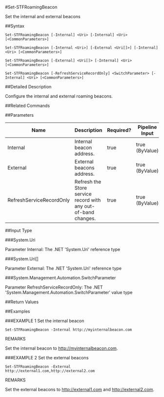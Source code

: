 #Set-STFRoamingBeacon
Set the internal and external beacons
##Syntax
```Set-STFRoamingBeacon [-Internal] <Uri> [-Internal] <Uri> [<CommonParameters>]
Set-STFRoamingBeacon [-Internal <Uri>] [-External <Uri[]>] [-Internal] <Uri> [<CommonParameters>]
Set-STFRoamingBeacon [-External] <Uri[]> [-Internal] <Uri> [<CommonParameters>]
Set-STFRoamingBeacon [-RefreshServiceRecordOnly] <SwitchParameter> [-Internal] <Uri> [<CommonParameters>]
```
##Detailed Description
Configure the internal and external roaming beacons.
##Related Commands
##Parameters
|Name|Description|Required?|Pipeline Input||--|--|--|--||Internal|Internal beacon address.|true|true (ByValue)||External|External beacons address.|true|true (ByValue)||RefreshServiceRecordOnly|Refresh the Store service record with any out-of-band changes.|true|true (ByValue)|##Input Type
###System.Uri
Parameter Internal: The .NET 'System.Uri' reference type
###System.Uri[]
Parameter External: The .NET 'System.Uri' reference type
###System.Management.Automation.SwitchParameter
Parameter RefreshServiceRecordOnly: The .NET 'System.Management.Automation.SwitchParameter' value type
##Return Values
##Examples
###EXAMPLE 1 Set the internal beacon
```Set-STFRoamingBeacon -Internal http://myinternalbeacon.com
```
REMARKS
Set the internal beacon to http://myinternalbeacon.com.
###EXAMPLE 2 Set the external beacons
```Set-STFRoamingBeacon -External http://external1.com,http://external2.com
```
REMARKS
Set the external beacons to http://external1.com and http://external2.com.
